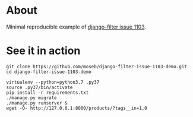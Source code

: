 # About

Minimal reproducible example of
[django-filter issue 1103](https://github.com/carltongibson/django-filter/issues/1103).


# See it in action

```
git clone https://github.com/moseb/django-filter-issue-1103-demo.git
cd django-filter-issue-1103-demo

virtualenv --python=python3.7 .py37
source .py37/bin/activate
pip install -r requirements.txt
./manage.py migrate
./manage.py runserver &
wget -O- http://127.0.0.1:8000/products/?tags__in=1,0
```
